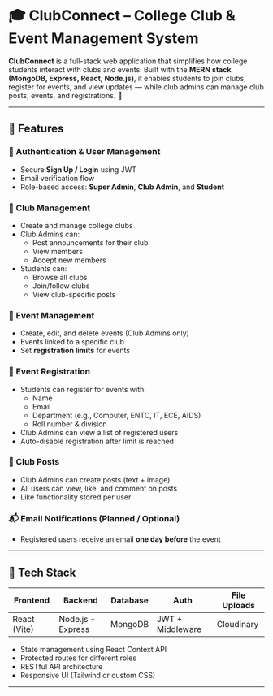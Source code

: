 # 🎓 ClubConnect – College Club & Event Management System

**ClubConnect** is a full-stack web application that simplifies how college students interact with clubs and events. Built with the **MERN stack (MongoDB, Express, React, Node.js)**, it enables students to join clubs, register for events, and view updates — while club admins can manage club posts, events, and registrations. 🔗

---

## 🚀 Features

### 👤 Authentication & User Management
- Secure **Sign Up / Login** using JWT
- Email verification flow
- Role-based access: **Super Admin**, **Club Admin**, and **Student**

### 🏢 Club Management
- Create and manage college clubs
- Club Admins can:
  - Post announcements for their club
  - View members
  - Accept new members
- Students can:
  - Browse all clubs
  - Join/follow clubs
  - View club-specific posts

### 📅 Event Management
- Create, edit, and delete events (Club Admins only)
- Events linked to a specific club
- Set **registration limits** for events

### 📝 Event Registration
- Students can register for events with:
  - Name
  - Email
  - Department (e.g., Computer, ENTC, IT, ECE, AIDS)
  - Roll number & division
- Club Admins can view a list of registered users
- Auto-disable registration after limit is reached

### 📢 Club Posts
- Club Admins can create posts (text + image)
- All users can view, like, and comment on posts
- Like functionality stored per user

### 📬 Email Notifications (Planned / Optional)
- Registered users receive an email **one day before** the event

---

## 🧱 Tech Stack

| Frontend     | Backend      | Database | Auth        | File Uploads |
|--------------|--------------|----------|-------------|---------------|
| React (Vite) | Node.js + Express | MongoDB   | JWT + Middleware | Cloudinary       |

- State management using React Context API
- Protected routes for different roles
- RESTful API architecture
- Responsive UI (Tailwind or custom CSS)
---

